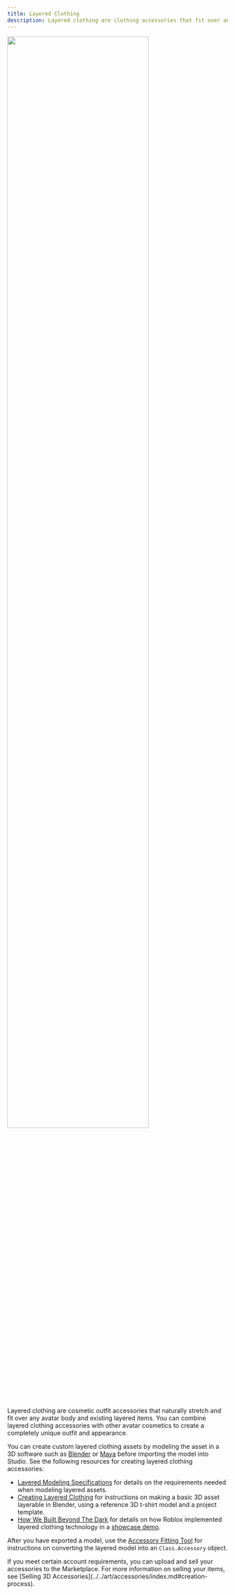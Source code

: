 ```yaml
---
title: Layered Clothing
description: Layered clothing are clothing accessories that fit over any avatar body and existing layered clothing.
---
```


<img src="../../assets/accessories/Layered-Clothing-Banner.jpg"
width="80%" />

Layered clothing are cosmetic outfit accessories that naturally stretch and fit over any avatar body and existing layered items. You can combine layered clothing accessories with other avatar cosmetics to create a completely unique outfit and appearance.

You can create custom layered clothing assets by modeling the asset in a 3D software such as [Blender](https://www.blender.org) or [Maya](https://www.autodesk.com/products/maya/overview) before importing the model into Studio. See the following resources for creating layered clothing accessories:

- [Layered Modeling Specifications](../../art/accessories/specifications.md#layered-requirements) for details on the requirements needed when modeling layered assets.
- [Creating Layered Clothing](../../art/accessories/creating/index.md) for instructions on making a basic 3D asset layerable in Blender, using a reference 3D t-shirt model and a project template.
- [How We Built Beyond The Dark](../../resources/beyond-the-dark/index.md) for details on how Roblox implemented layered clothing technology in a [showcase demo](https://www.roblox.com/games/7208091524/Beyond-the-Dark-Vistech-Showcase).

After you have exported a model, use the [Accessory Fitting Tool](../../art/accessories/accessory-fitting-tool.md) for instructions on converting the layered model into an `Class.Accessory` object.

<Alert severity = 'info'>
If you meet certain account requirements, you can upload and sell your accessories to the Marketplace. For more information on selling your items, see [Selling 3D Accessories](../../art/accessories/index.md#creation-process).
</Alert>
